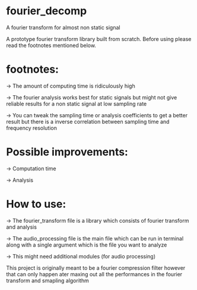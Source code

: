 # fourier_decomp
A fourier transform for almost non static signal


A prototype fourier transform library built from scratch. Before using please read the footnotes mentioned below.

# footnotes:
-> The amount of computing time is ridiculously high

-> The fourier analysis works best for static signals but might not give reliable results for a non static signal at low sampling rate

-> You can tweak the sampling time or analysis coefficients to get a better result but there is a inverse correlation between sampling time and frequency resolution



# Possible improvements:
-> Computation time

-> Analysis




# How to use:
-> The fourier_transform file is a library which consists of fourier transform and analysis

-> The audio_processing file is the main file which can be run in terminal along with a single argument which is the file you want to analyze

-> This might need additional modules (for audio processing)

This project is originally meant to be a fourier compression filter however that can only happen ater maxing out all the performances in the fourier transform and smapling algorithm
